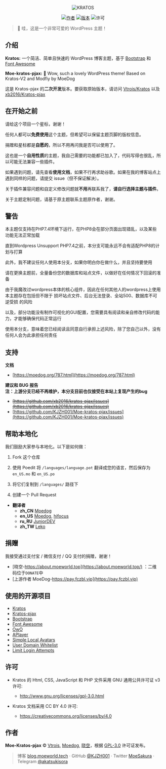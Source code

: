 <p align="center">
<img src="https://img.moedog.org/images/2019/08/21/kratos1.jpg" alt="KRATOS"/>
</p>

<p align="center">
<a href="https://blog.moeworld.tech"><img alt="作者" src="https://img.shields.io/badge/作者-晓空-red.svg?style=flat-square"/></a>
<a href="https://github.com/KJZH001/Moe-kratos-pjax/releases"><img alt="版本" src="https://img.shields.io/github/release/KJZH001/Moe-kratos-pjax.svg?style=flat-square"/></a>
<img alt="许可" src="https://img.shields.io/github/license/xb2016/kratos-pjax.svg?style=flat-square"/>
</p>

 > :icecream: 哇，这是一个非常可爱的 WordPress 主题！

## 介绍

**Kratos:** 一个简洁、简单且快速的 WordPress 博客主题，基于 [Bootstrap](https://github.com/twbs/bootstrap) 和 [Font Awesome](https://github.com/FortAwesome/Font-Awesome)

**Moe-kratos-pjax:** :icecream: Wow, such a lovely WordPress theme! Based on Kratos-V2 and Modfiy by MoeDog

这是 Kratos-pjax 的**二次开发**版本。要获取原始版本，请访问 [Vtrois/Kratos](https://github.com/Vtrois/Kratos) 以及 [xb2016/Kratos-pjax](https://github.com/xb2016/Kratos-pjax)

## 在开始之前

请给这个项目一个星标，谢谢！

任何人都可以**免费使用**这个主题，但希望可以保留主题页脚的版权信息。

捐赠和星标都是**自愿的**，所以不用再问我是否可以使用了。

这也是一个**自用性质**的主题，我自己需要的功能都已加入了，代码写得也很乱，所以可能无法兼容一些插件。

如果遇到问题，请先查看**使用文档**，如果不行再求助谷歌。如果在我的博客站点上遇到同样的问题，请提交 issue（但不保证解决）。

关于插件兼容问题和自定义修改问题就**不用**再联系我了，**请自行选择主题与插件**。

关于主题定制问题，请基于原主题联系主题原作者，谢谢。

## 警告

本主题仅支持在PHP7.4环境下运行，在PHP8会在部分页面出现错乱，以及某些功能无法正常加载

直到Wordpress Unsupport PHP7.4之前，本分支可能永远不会有适配PHP8的计划与打算

此外，我不建议任何人使用本分支，如果你明白你在做什么，并且坚持要使用

请在更换主题前，全量备份您的数据库和站点文件，以做好在任何情况下回滚的准备

由于我魔改过wordpress本体的核心组件，因此在任何其他人的wordpress上使用本主题存在包括但不限于 损坏站点文件、后台无法登录、全站500、数据库不可逆受损 的风险

以及，部分功能没有制作可视化的GUI配置，您需要具有阅读和亲自修改代码的能力，才能够确保代码正常运行

使用本分支，意味着您已经阅读且同意自行承担上述风险，除了您自己以外，没有任何人会为此承担任何责任

## 支持

**文档**
- [https://moedog.org/787.html](https://moedog.org/787.html)

**建议和 BUG 报告<br>注：上游分支已经不再维护，本分支目前也仅接受在本站上复现产生的bug**
- <del>[https://github.com/xb2016/kratos-pjax/issues](https://github.com/xb2016/kratos-pjax/issues)</del>
- [https://github.com/KJZH001/Moe-kratos-pjax/issues](https://github.com/KJZH001/Moe-kratos-pjax/issues)

## 帮助本地化

我们鼓励大家参与本地化。以下是如何做：

1. Fork 这个仓库

2. 使用 Poedit 将 ````/languages/language.pot```` 翻译成您的语言，然后保存为 ````en_US.mo```` 和 ````en_US.po````

3. 将它们复制到 ````/languages/```` 路径下

4. 创建一个 Pull Request

- **翻译者**
  - **zh_CN** [Moedog](https://github.com/xb2016)
  - **en_US** [Moedog](https://github.com/xb2016), [hifocus](https://github.com/hifocus)
  - **ru_RU** [JuniorDEV](https://github.com/jun-dev)
  - **zh_TW** [Leko](https://github.com/lekoOwO)

## 捐赠

我接受通过支付宝 / 微信支付 / QQ 支付的捐赠，谢谢！
- [晓空-https://about.moeworld.top](https://about.moeworld.top/) ：二维码位于`DONATE`中
- [上游作者 MoeDog-https://pay.fczbl.vip](https://pay.fczbl.vip)

## 使用的开源项目

- [Kratos](https://github.com/Vtrois/Kratos)
- [Kratos-pjax](https://github.com/xb2016/kratos-pjax)
- [Bootstrap](https://github.com/twbs/bootstrap)
- [Font Awesome](https://github.com/FortAwesome/Font-Awesome)
- [OwO](https://github.com/diygod/owo)
- [APlayer](https://github.com/MoePlayer/APlayer)
- [Simple Local Avatars](https://wordpress.org/plugins/simple-local-avatars/)
- [User Domain Whitelist](https://wordpress.org/plugins/user-domain-whitelist/)
- [Limit Login Attempts](https://wordpress.org/plugins/WP-UserAgent/)

## 许可

- Kratos 的 Html, CSS, JavaScript 和 PHP 文件采用 GNU 通用公共许可证 v3 许可:
  - http://www.gnu.org/licenses/gpl-3.0.html

- Kratos 文档采用 CC BY 4.0 许可:
  - https://creativecommons.org/licenses/by/4.0

## 作者

**Moe-Kratos-pjax** © [Vtrois](https://github.com/Vtrois), [Moedog](https://github.com/xb2016), [晓空](https://github.com/kjzh001)，根据 [GPL-3.0](./LICENSE) 许可证发布。<br>

> 博客 [blog.moeworld.tech](https://blog.moeworld.tech) · GitHub [@KJZH001](https://github.com/KJZH001) · Twitter [MoeSakura](https://twitter.com/RPT0001) · Telegram [@akatsukisora](https://t.me/akatsukisora)
